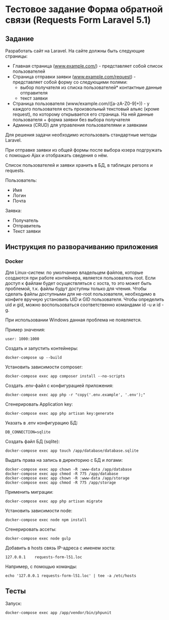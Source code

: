 # Тестовое задание Форма обратной связи (Requests Form Laravel 5.1)

## Задание

Разработать сайт на Laravel. На сайте должны быть следующие страницы:
* Главная страница (www.example.com/) - представляет собой список пользователей
* Страница отправки заявки (www.example.com/request) - представляет собой форму со следующими полями:
    * выбор получателя из списка пользователей* контактные данные отправителя
    * текст заявки
* Страница пользователя (www/example.com/([a-zA-Z0-9]+)) - у каждого пользователя есть произвольный текстовый альяс (кроме request), по которому открывается его страница. На ней данные пользователя + форма заявки без выбора получателя
* Админка (CRUD) для управления пользователями и заявками

Для решения задачи необходимо использовать стандартные методы Laravel.

При отправке заявки из общей формы после выбора юзера подгружать с помощью Ajax и отображать сведения о нём.

Список пользователей и заявки хранить в БД, в таблицах persons и requests.

Пользователь:
* Имя
* Логин
* Почта

Заявка:
* Получатель
* Отправитель
* Текст заявки

## Инструкция по разворачиванию приложения
### Docker

Для Linux-систем: по умолчанию владельцем файлов, которые создаются при работе контейнера, является пользователь root. Если доступ к файлам будет осуществляться с хоста, то это может быть проблемой, т.к. файлы будут доступны только для чтения. Чтобы сделать файлы доступными для не-root пользователя, необходимо в конфиге вручную установить UID и GID пользователя. Чтобы определить uid и gid, можно воспользоваться соответственно командами id -u и id -g.

При использовании Windows данная проблема не появляется.

Пример значения:
~~~
user: 1000:1000
~~~

Создать и запустить контейнеры:
~~~
docker-compose up --build
~~~

Установить зависимости composer:
~~~
docker-compose exec app composer install --no-scripts
~~~

Cоздать .env-файл с конфигурацией приложения:
~~~
docker-compose exec app php -r "copy('.env.example', '.env');"
~~~

Сгенерировать Application key:
~~~
docker-compose exec app php artisan key:generate
~~~

Указать в .env конфигурацию БД:
~~~
DB_CONNECTION=sqlite
~~~

Создать файл БД (sqlite):
~~~
docker-compose exec app touch /app/database/database.sqlite
~~~

Выдать права на запись в директорию с БД и логами:
~~~
docker-compose exec app chown -R :www-data /app/database
docker-compose exec app chmod -R 775 /app/database
docker-compose exec app chown -R :www-data /app/storage
docker-compose exec app chmod -R 775 /app/storage
~~~

Применить миграции:
~~~
docker-compose exec app php artisan migrate
~~~

Установить зависимости node:
~~~
docker-compose exec node npm install
~~~

Сгенерировать ассеты:
~~~
docker-compose exec node gulp
~~~

Добавить в hosts связь IP-адреса с именем хоста:
~~~
127.0.0.1    requests-form-l51.loc
~~~

Например, с помощью команды:
~~~
echo '127.0.0.1 requests-form-l51.loc' | tee -a /etc/hosts
~~~

## Тесты

Запуск:
~~~
docker-compose exec app /app/vendor/bin/phpunit
~~~